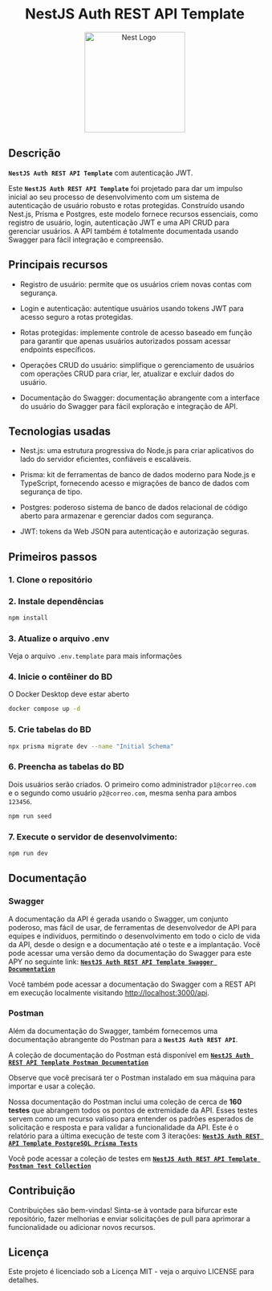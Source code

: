 <h1 align="center" > NestJS Auth REST API Template </h1>

<p align="center">
<img src="https://nestjs.com/img/logo-small.svg" width="200" alt="Nest Logo" />
</p>

## Descrição

**`NestJS Auth REST API Template`** com autenticação JWT.

Este **`NestJS Auth REST API Template`** foi projetado para dar um impulso inicial ao seu processo de desenvolvimento com um sistema de autenticação de usuário robusto e rotas protegidas. Construído usando Nest.js, Prisma e Postgres, este modelo fornece recursos essenciais, como registro de usuário, login, autenticação JWT e uma API CRUD para gerenciar usuários. A API também é totalmente documentada usando Swagger para fácil integração e compreensão.

## Principais recursos

- Registro de usuário: permite que os usuários criem novas contas com segurança.

- Login e autenticação: autentique usuários usando tokens JWT para acesso seguro a rotas protegidas.

- Rotas protegidas: implemente controle de acesso baseado em função para garantir que apenas usuários autorizados possam acessar endpoints específicos.

- Operações CRUD do usuário: simplifique o gerenciamento de usuários com operações CRUD para criar, ler, atualizar e excluir dados do usuário.

- Documentação do Swagger: documentação abrangente com a interface do usuário do Swagger para fácil exploração e integração de API.

## Tecnologias usadas

- Nest.js: uma estrutura progressiva do Node.js para criar aplicativos do lado do servidor eficientes, confiáveis ​​e escaláveis.

- Prisma: kit de ferramentas de banco de dados moderno para Node.js e TypeScript, fornecendo acesso e migrações de banco de dados com segurança de tipo.

- Postgres: poderoso sistema de banco de dados relacional de código aberto para armazenar e gerenciar dados com segurança.

- JWT: tokens da Web JSON para autenticação e autorização seguras.

## Primeiros passos

### 1. Clone o repositório
### 2. Instale dependências
```bash
npm install
```
### 3. Atualize o arquivo .env
Veja o arquivo `.env.template` para mais informações

### 4. Inicie o contêiner do BD
O Docker Desktop deve estar aberto
```bash
docker compose up -d
```
### 5. Crie tabelas do BD
```bash
npx prisma migrate dev --name "Initial Schema"
```
### 6. Preencha as tabelas do BD
Dois usuários serão criados. O primeiro como administrador `p1@correo.com` e o segundo como usuário `p2@correo.com`, mesma senha para ambos `123456`.
```bash
npm run seed
```

### 7. Execute o servidor de desenvolvimento:

```bash
npm run dev
```

## Documentação

### Swagger

A documentação da API é gerada usando o Swagger, um conjunto poderoso, mas fácil de usar, de ferramentas de desenvolvedor de API para equipes e indivíduos, permitindo o desenvolvimento em todo o ciclo de vida da API, desde o design e a documentação até o teste e a implantação.
Você pode acessar uma versão demo da documentação do Swagger para este APY no seguinte link: [**`NestJS Auth REST API Template Swagger Documentation`**](https://juliancallejas.github.io/NestJS-Auth-REST-API-Template-SwaggerDoc/)

Você também pode acessar a documentação do Swagger com a REST API em execução localmente visitando <a href="http://localhost:3000/api" >http://localhost:3000/api</a>.

### Postman

Além da documentação do Swagger, também fornecemos uma documentação abrangente do Postman para a **`NestJS Auth REST API`**.

A coleção de documentação do Postman está disponível em [**`NestJS Auth REST API Template Postman Documentation`**](https://www.postman.com/jc-develop/workspace/nest-auth-rest-apis/documentation/22997111-3a008800-dea9-4b27-b1bc-2a3ac5be1e33)

Observe que você precisará ter o Postman instalado em sua máquina para importar e usar a coleção.

Nossa documentação do Postman inclui uma coleção de cerca de **160 testes** que abrangem todos os pontos de extremidade da API. Esses testes servem como um recurso valioso para entender os padrões esperados de solicitação e resposta e para validar a funcionalidade da API. Este é o relatório para a última execução de teste com 3 iterações: [**`NestJS Auth REST API Template PostgreSQL Prisma Tests`**](https://juliancallejas.github.io/NestJS-Auth-REST-API-Template-Postgres-Prisma-Test/)

Você pode acessar a coleção de testes em [**`NestJS Auth REST API Template Postman Test Collection`**](https://www.postman.com/jc-develop/workspace/nest-auth-rest-apis/documentation/22997111-7ae8198b-97f8-4e01-9830-77dd1e10088b)

## Contribuição
Contribuições são bem-vindas! Sinta-se à vontade para bifurcar este repositório, fazer melhorias e enviar solicitações de pull para aprimorar a funcionalidade ou adicionar novos recursos.

## Licença
Este projeto é licenciado sob a Licença MIT - veja o arquivo LICENSE para detalhes.

